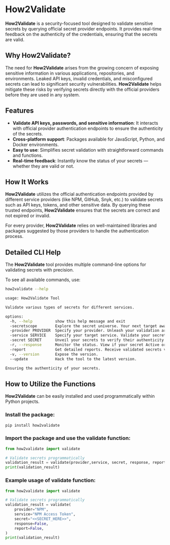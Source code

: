 # How2Validate

**How2Validate** is a security-focused tool designed to validate sensitive secrets by querying official secret provider endpoints. It provides real-time feedback on the authenticity of the credentials, ensuring that the secrets are valid.

## Why How2Validate?
The need for **How2Validate** arises from the growing concern of exposing sensitive information in various applications, repositories, and environments. Leaked API keys, invalid credentials, and misconfigured secrets can lead to significant security vulnerabilities. **How2Validate** helps mitigate these risks by verifying secrets directly with the official providers before they are used in any system.

## Features

- **Validate API keys, passwords, and sensitive information**: It interacts with official provider authentication endpoints to ensure the authenticity of the secrets.
- **Cross-platform support**: Packages available for JavaScript, Python, and Docker environments.
- **Easy to use**: Simplifies secret validation with straightforward commands and functions.
- **Real-time feedback**: Instantly know the status of your secrets — whether they are valid or not.

## How It Works

**How2Validate** utilizes the official authentication endpoints provided by different service providers (like NPM, GitHub, Snyk, etc.) to validate secrets such as API keys, tokens, and other sensitive data. By querying these trusted endpoints, **How2Validate** ensures that the secrets are correct and not expired or invalid.

For every provider, **How2Validate** relies on well-maintained libraries and packages suggested by those providers to handle the authentication process.

## Detailed CLI Help

The **How2Validate** tool provides multiple command-line options for validating secrets with precision.

To see all available commands, use:

```bash
how2validate --help

usage: How2Validate Tool

Validate various types of secrets for different services.

options:
  -h, --help          show this help message and exit
  -secretscope        Explore the secret universe. Your next target awaits.
  -provider PROVIDER  Specify your provider. Unleash your validation arsenal.
  -service SERVICE    Specify your target service. Validate your secrets with precision.
  -secret SECRET      Unveil your secrets to verify their authenticity.
  -r, --response      Monitor the status. View if your secret Active or InActive.
  -report             Get detailed reports. Receive validated secrets via email [Alpha Feature].
  -v, --version       Expose the version.
  --update            Hack the tool to the latest version.

Ensuring the authenticity of your secrets.
```

## How to Utilize the Functions

**How2Validate** can be easily installed and used programmatically within Python projects.

### Install the package:

```py
pip install how2validate
```

### Import the package and use the validate function:

```py
from how2validate import validate

# Validate secrets programmatically
validation_result = validate(provider,service, secret, response, report)
print(validation_result)

```

### Example usage of validate function:

```py
from how2validate import validate

# Validate secrets programmatically
validation_result = validate(
    provider="NPM",
    service="NPM Access Token",
    secret="<<SECRET_HERE>>",
    response=False,
    report=False,
)
print(validation_result)

```